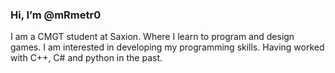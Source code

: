 ### Hi, I’m @mRmetr0
I am a CMGT student at Saxion. Where I learn to program and design games. 
I am interested in developing my programming skills. Having worked with C++, C# and python in the past.
